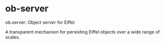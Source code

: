 ob-server
=========

ob.server: Object server for Eiffel

A transparent mechanism for persisting Eiffel objects over a wide range of scales.